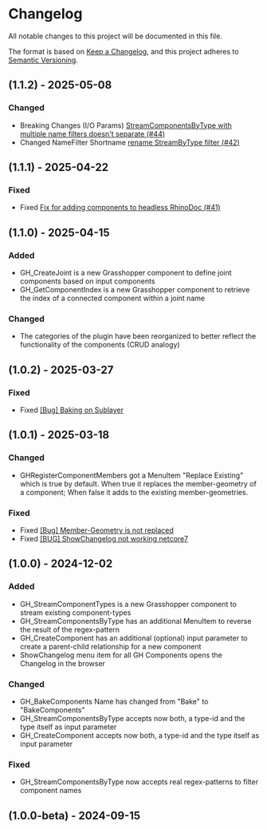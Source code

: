 # Changelog

All notable changes to this project will be documented in this file.

The format is based on [Keep a Changelog](https://keepachangelog.com/en/1.1.0/),
and this project adheres to [Semantic Versioning](https://semver.org/spec/v2.0.0.html).

## (1.1.2) - 2025-05-08
### Changed
- Breaking Changes (I/O Params) [StreamComponentsByType with multiple name filters doesn't separate (#44)](https://github.com/design-to-production/D2P-Components/issues/44)
- Changed NameFilter Shortname [rename StreamByType filter (#42)](https://github.com/design-to-production/D2P-Components/issues/42)

## (1.1.1) - 2025-04-22
### Fixed
- Fixed [Fix for adding components to headless RhinoDoc (#41)](https://github.com/design-to-production/D2P-Components/pull/41)

## (1.1.0) - 2025-04-15

### Added
- GH_CreateJoint is a new Grasshopper component to define joint components based on input components
- GH_GetComponentIndex is a new Grasshopper component to retrieve the index of a connected component within a joint name

### Changed
- The categories of the plugin have been reorganized to better reflect the functionality of the components (CRUD analogy)

## (1.0.2) - 2025-03-27
### Fixed
- Fixed [[Bug] Baking on Sublayer](https://github.com/design-to-production/D2P-Components/issues/33)
 
## (1.0.1) - 2025-03-18

### Changed
- GHRegisterComponentMembers got a MenuItem "Replace Existing" which is true by default. When true it replaces the member-geometry of a component; When false it adds to the existing member-geometries.

### Fixed
- Fixed [[Bug] Member-Geometry is not replaced](https://github.com/design-to-production/D2P-Components/issues/23)
- Fixed [[BUG] ShowChangelog not working netcore7](https://github.com/design-to-production/D2P-Components/issues/21)

## (1.0.0) - 2024-12-02

### Added

- GH_StreamComponentTypes is a new Grasshopper component to stream existing component-types
- GH_StreamComponentsByType has an additional MenuItem to reverse the result of the regex-pattern
- GH_CreateComponent has an additional (optional) input parameter to create a parent-child relationship for a new component
- ShowChangelog menu item for all GH Components opens the Changelog in the browser

### Changed

- GH_BakeComponents Name has changed from "Bake" to "BakeComponents"
- GH_StreamComponentsByType accepts now both, a type-id and the type itself as input parameter
- GH_CreateComponent accepts now both, a type-id and the type itself as input parameter

### Fixed
- GH_StreamComponentsByType now accepts real regex-patterns to filter component names

## (1.0.0-beta) - 2024-09-15

[unreleased]: https://github.com/design-to-production/D2P-Components/tree/v1.0.0

[1.0.0-beta]: https://github.com/design-to-production/D2P-Components/tree/c1305e7056bfe2cb6514c94fada562b278fbf244
